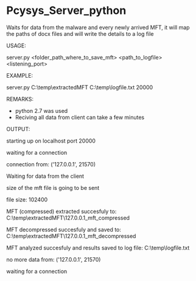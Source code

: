 # Pcysys_Server_python
Waits for data from the malware and every newly arrived MFT, it will map the paths of docx files and will write the details to a log file

USAGE:

server.py <folder_path_where_to_save_mft> <path_to_logfile> <listening_port>

EXAMPLE:

server.py C:\temp\extractedMFT C:\temp\logfile.txt 20000

REMARKS:
- python 2.7 was used
- Reciving all data from client can take a few minutes


OUTPUT:

starting up on localhost port 20000

waiting for a connection

connection from: ('127.0.0.1', 21570)

Waiting for data from the client

size of the mft file is going to be sent

file size: 102400

MFT (compressed) extracted succesfuly to: C:\temp\extractedMFT\127.0.0.1_mft_compressed

MFT decompressed succesfuly and saved to: C:\temp\extractedMFT\127.0.0.1_mft_decompressed

MFT analyzed succesfuly and results saved to log file: C:\temp\logfile.txt 

no more data from: ('127.0.0.1', 21570)

waiting for a connection
